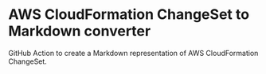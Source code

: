 # AWS CloudFormation ChangeSet to Markdown converter
GitHub Action to create a Markdown representation of AWS CloudFormation ChangeSet.
